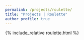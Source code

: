 ```yaml
---
permalink: /projects/roulette/
title: "Projects | Roulette"
author_profile: true
---
```




{% include_relative roulette.html %}
